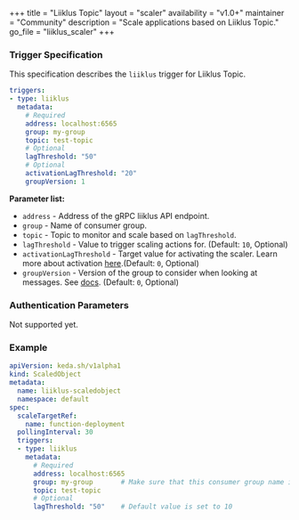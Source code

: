 +++
title = "Liiklus Topic"
layout = "scaler"
availability = "v1.0+"
maintainer = "Community"
description = "Scale applications based on Liiklus Topic."
go_file = "liiklus_scaler"
+++

### Trigger Specification

This specification describes the `liiklus` trigger for Liiklus Topic.

```yaml
triggers:
- type: liiklus
  metadata:
    # Required
    address: localhost:6565
    group: my-group
    topic: test-topic
    # Optional
    lagThreshold: "50"
    # Optional
    activationLagThreshold: "20"
    groupVersion: 1
```

**Parameter list:**

- `address` - Address of the gRPC liiklus API endpoint.
- `group` - Name of consumer group.
- `topic` - Topic to monitor and scale based on `lagThreshold`.
- `lagThreshold` - Value to trigger scaling actions for. (Default: `10`, Optional)
- `activationLagThreshold` - Target value for activating the scaler. Learn more about activation [here](./../concepts/scaling-deployments.md#activating-and-scaling-thresholds).(Default: `0`, Optional)
- `groupVersion` - Version of the group to consider when looking at messages. See [docs](https://github.com/bsideup/liiklus/blob/22efb7049ebcdd0dcf6f7f5735cdb5af1ae014de/app/src/test/java/com/github/bsideup/liiklus/GroupVersionTest.java). (Default: `0`, Optional)

### Authentication Parameters

Not supported yet.

### Example

```yaml
apiVersion: keda.sh/v1alpha1
kind: ScaledObject
metadata:
  name: liiklus-scaledobject
  namespace: default
spec:
  scaleTargetRef:
    name: function-deployment
  pollingInterval: 30
  triggers:
  - type: liiklus
    metadata:
      # Required
      address: localhost:6565
      group: my-group       # Make sure that this consumer group name is the same one as the one that is consuming topics
      topic: test-topic
      # Optional
      lagThreshold: "50"    # Default value is set to 10
```
